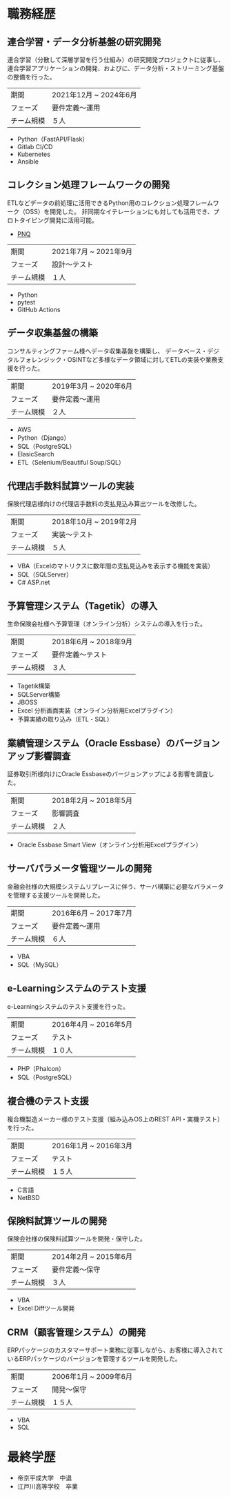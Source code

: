 # 職務経歴

## 連合学習・データ分析基盤の研究開発

連合学習（分散して深層学習を行う仕組み）の研究開発プロジェクトに従事し、
連合学習アプリケーションの開発、およびに、データ分析・ストリーミング基盤の整備を行った。

| | |
|-|-|
| 期間 | 2021年12月 ~ 2024年6月 |
| フェーズ | 要件定義～運用 |
| チーム規模 | ５人 |

- Python（FastAPI/Flask）
- Gitlab CI/CD
- Kubernetes
- Ansible

## コレクション処理フレームワークの開発

ETLなどデータの前処理に活用できるPython用のコレクション処理フレームワーク（OSS）を開発した。
非同期なイテレーションにも対しても活用でき、プロトタイピング開発に活用可能。

- [PNQ](https://sasano8.github.io/pnq/)

| | |
|-|-|
| 期間 | 2021年7月 ~ 2021年9月 |
| フェーズ | 設計～テスト |
| チーム規模 | １人 |

- Python
- pytest
- GitHub Actions

## データ収集基盤の構築

コンサルティングファーム様へデータ収集基盤を構築し、
データベース・デジタルフォレンジック・OSINTなど多様なデータ領域に対してETLの実装や業務支援を行った。

| | |
|-|-|
| 期間 | 2019年3月 ~ 2020年6月 |
| フェーズ | 要件定義～運用 |
| チーム規模 | ２人 |

- AWS
- Python（Django）
- SQL（PostgreSQL）
- ElasicSearch
- ETL（Selenium/Beautiful Soup/SQL）

<div style="page-break-before:always" />

## 代理店手数料試算ツールの実装

保険代理店様向けの代理店手数料の支払見込み算出ツールを改修した。

| | |
|-|-|
| 期間 | 2018年10月 ~ 2019年2月 |
| フェーズ | 実装～テスト |
| チーム規模 | ５人 |

- VBA（Excelのマトリクスに数年間の支払見込みを表示する機能を実装）
- SQL（SQLServer）
- C# ASP.net

## 予算管理システム（Tagetik）の導入

生命保険会社様へ予算管理（オンライン分析）システムの導入を行った。

| | |
|-|-|
| 期間 | 2018年6月 ~ 2018年9月 |
| フェーズ | 要件定義～テスト |
| チーム規模 | ３人 |

- Tagetik構築
- SQLServer構築
- JBOSS
- Excel 分析画面実装（オンライン分析用Excelプラグイン）
- 予算実績の取り込み（ETL・SQL）

## 業績管理システム（Oracle Essbase）のバージョンアップ影響調査

証券取引所様向けにOracle Essbaseのバージョンアップによる影響を調査した。

| | |
|-|-|
| 期間 | 2018年2月 ~ 2018年5月 |
| フェーズ | 影響調査 |
| チーム規模 | ２人 |

- Oracle Essbase Smart View（オンライン分析用Excelプラグイン）

## サーバパラメータ管理ツールの開発

金融会社様の大規模システムリプレースに伴う、サーバ構築に必要なパラメータを管理する支援ツールを開発した。

| | |
|-|-|
| 期間 | 2016年6月 ~ 2017年7月 |
| フェーズ | 要件定義～運用 |
| チーム規模 | ６人 |

- VBA
- SQL（MySQL）

## e-Learningシステムのテスト支援

e-Learningシステムのテスト支援を行った。

| | |
|-|-|
| 期間 | 2016年4月 ~ 2016年5月 |
| フェーズ | テスト |
| チーム規模 | １０人 |

- PHP（Phalcon）
- SQL（PostgreSQL）

## 複合機のテスト支援

複合機製造メーカー様のテスト支援（組み込みOS上のREST API・実機テスト）を行った。

| | |
|-|-|
| 期間 | 2016年1月 ~ 2016年3月 |
| フェーズ | テスト |
| チーム規模 | １５人 |

- C言語
- NetBSD

## 保険料試算ツールの開発

保険会社様の保険料試算ツールを開発・保守した。

| | |
|-|-|
| 期間 | 2014年2月 ~ 2015年6月 |
| フェーズ | 要件定義～保守 |
| チーム規模 | ３人 |

- VBA
- Excel Diffツール開発

## CRM（顧客管理システム）の開発

ERPパッケージのカスタマーサポート業務に従事しながら、お客様に導入されているERPパッケージのバージョンを管理するツールを開発した。

| | |
|-|-|
| 期間 | 2006年1月 ~ 2009年6月 |
| フェーズ | 開発～保守 |
| チーム規模 | １５人 |

- VBA
- SQL

# 最終学歴

- 帝京平成大学　中退
- 江戸川高等学校　卒業

